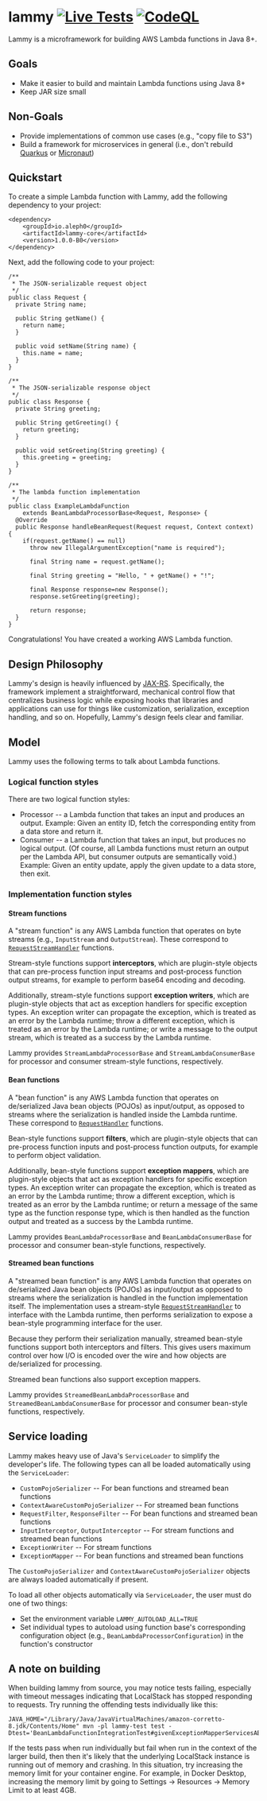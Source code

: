 # lammy [![Live Tests](https://github.com/aleph0io/lammy/actions/workflows/live-tests.yml/badge.svg)](https://github.com/aleph0io/lammy/actions/workflows/live-tests.yml) [![CodeQL](https://github.com/aleph0io/lammy/actions/workflows/github-code-scanning/codeql/badge.svg)](https://github.com/aleph0io/lammy/actions/workflows/github-code-scanning/codeql)

Lammy is a microframework for building AWS Lambda functions in Java 8+.

## Goals

* Make it easier to build and maintain Lambda functions using Java 8+
* Keep JAR size small

## Non-Goals

* Provide implementations of common use cases (e.g., "copy file to S3")
* Build a framework for microservices in general (i.e., don't rebuild [Quarkus](https://quarkus.io/) or [Micronaut](https://micronaut.io/))

## Quickstart

To create a simple Lambda function with Lammy, add the following dependency to your project:

    <dependency>
        <groupId>io.aleph0</groupId>
        <artifactId>lammy-core</artifactId>
        <version>1.0.0-B0</version>
    </dependency>
    
Next, add the following code to your project:

    /**
     * The JSON-serializable request object
     */
    public class Request {
      private String name;
        
      public String getName() {
        return name;
      }
        
      public void setName(String name) {
        this.name = name;
      }
    }
    
    /**
     * The JSON-serializable response object
     */
    public class Response {
      private String greeting;
        
      public String getGreeting() {
        return greeting;
      }
        
      public void setGreeting(String greeting) {
        this.greeting = greeting;
      }
    }
    
    /**
     * The lambda function implementation
     */
    public class ExampleLambdaFunction
        extends BeanLambdaProcessorBase<Request, Response> {
      @Override
      public Response handleBeanRequest(Request request, Context context) {
        if(request.getName() == null)
          throw new IllegalArgumentException("name is required");
      
          final String name = request.getName();
          
          final String greeting = "Hello, " + getName() + "!";
          
          final Response response=new Response();
          response.setGreeting(greeting);
          
          return response;
      }
    }
    
Congratulations! You have created a working AWS Lambda function.

## Design Philosophy

Lammy's design is heavily influenced by [JAX-RS](https://jakarta.ee/specifications/restful-ws/). Specifically, the framework implement a straightforward, mechanical control flow that centralizes business logic while exposing hooks that libraries and applications can use for things like customization, serialization, exception handling, and so on. Hopefully, Lammy's design feels clear and familiar.

## Model

Lammy uses the following terms to talk about Lambda functions.

### Logical function styles

There are two logical function styles:

* Processor -- a Lambda function that takes an input and produces an output. Example: Given an entity ID, fetch the corresponding entity from a data store and return it.
* Consumer -- a Lambda function that takes an input, but produces no logical output. (Of course, all Lambda functions must return an output per the Lambda API, but consumer outputs are semantically void.) Example: Given an entity update, apply the given update to a data store, then exit.

### Implementation function styles

#### Stream functions

A "stream function" is any AWS Lambda function that operates on byte streams (e.g., `InputStream` and `OutputStream`).  These correspond to [`RequestStreamHandler`](https://javadoc.io/doc/com.amazonaws/aws-lambda-java-core/latest/com/amazonaws/services/lambda/runtime/RequestStreamHandler.html) functions.

Stream-style functions support **interceptors**, which are plugin-style objects that can pre-process function input streams and post-process function output streams, for example to perform base64 encoding and decoding.

Additionally, stream-style functions support **exception writers**, which are plugin-style objects that act as exception handlers for specific exception types. An exception writer can propagate the exception, which is treated as an error by the Lambda runtime; throw a different exception, which is treated as an error by the Lambda runtime; or write a message to the output stream, which is treated as a success by the Lambda runtime.

Lammy provides `StreamLambdaProcessorBase` and `StreamLambdaConsumerBase` for processor and consumer stream-style functions, respectively.

#### Bean functions

A "bean function" is any AWS Lambda function that operates on de/serialized Java bean objects (POJOs) as input/output, as opposed to streams where the serialization is handled inside the Lambda runtime. These correspond to [`RequestHandler`](https://javadoc.io/doc/com.amazonaws/aws-lambda-java-core/latest/com/amazonaws/services/lambda/runtime/RequestHandler.html) functions.

Bean-style functions support **filters**, which are plugin-style objects that can pre-process function inputs and post-process function outputs, for example to perform object validation.

Additionally, bean-style functions support **exception mappers**, which are plugin-style objects that act as exception handlers for specific exception types. An exception writer can propagate the exception, which is treated as an error by the Lambda runtime; throw a different exception, which is treated as an error by the Lambda runtime; or return a message of the same type as the function response type, which is then handled as the function output and treated as a success by the Lambda runtime.

Lammy provides `BeanLambdaProcessorBase` and `BeanLambdaConsumerBase` for processor and consumer bean-style functions, respectively.

#### Streamed bean functions

A "streamed bean function" is any AWS Lambda function that operates on de/serialized Java bean objects (POJOs) as input/output as opposed to streams where the serialization is handled in the function implementation itself. The implementation uses a stream-style [`RequestStreamHandler`](https://javadoc.io/doc/com.amazonaws/aws-lambda-java-core/latest/com/amazonaws/services/lambda/runtime/RequestStreamHandler.html) to interface with the Lambda runtime, then performs serialization to expose a bean-style programming interface for the user.

Because they perform their serialization manually, streamed bean-style functions support both interceptors and filters. This gives users maximum control over how I/O is encoded over the wire and how objects are de/serialized for processing.

Streamed bean functions also support exception mappers.

Lammy provides `StreamedBeanLambdaProcessorBase` and `StreamedBeanLambdaConsumerBase` for processor and consumer bean-style functions, respectively.

## Service loading

Lammy makes heavy use of Java's `ServiceLoader` to simplify the developer's life. The following types can all be loaded automatically using the `ServiceLoader`:

* `CustomPojoSerializer` -- For bean functions and streamed bean functions
* `ContextAwareCustomPojoSerializer` -- For streamed bean functions
* `RequestFilter`, `ResponseFilter` -- For bean functions and streamed bean functions
* `InputInterceptor`, `OutputInterceptor` -- For stream functions and streamed bean functions
* `ExceptionWriter` -- For stream functions
* `ExceptionMapper` -- For bean functions and streamed bean functions

The `CustomPojoSerializer` and `ContextAwareCustomPojoSerializer` objects are always loaded automatically if present.

To load all other objects automatically via `ServiceLoader`, the user must do one of two things:

* Set the environment variable `LAMMY_AUTOLOAD_ALL=TRUE`
* Set individual types to autoload using function base's corresponding configuration object (e.g., `BeanLambdaProcessorConfiguration`) in the function's constructor

## A note on building

When building lammy from source, you may notice tests failing, especially with timeout messages indicating that LocalStack has stopped responding to requests. Try running the offending tests individually like this:

    JAVA_HOME="/Library/Java/JavaVirtualMachines/amazon-corretto-8.jdk/Contents/Home" mvn -pl lammy-test test -Dtest='BeanLambdaFunctionIntegrationTest#givenExceptionMapperServicesAB_whenAutoloadExplicitlyEnabledAndThrowNonMatching_thenPropagate

If the tests pass when run individually but fail when run in the context of the larger build, then then it's likely that the underlying LocalStack instance is running out of memory and crashing. In this situation, try increasing the memory limit for your container engine. For example, in Docker Desktop, increasing the memory limit by going to Settings &rarr; Resources &rarr; Memory Limit to at least 4GB.

